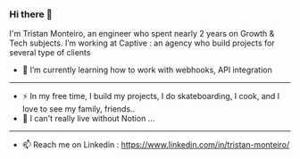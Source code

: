 ### Hi there 👋

I'm Tristan Monteiro, an engineer who spent nearly 2 years on Growth & Tech subjects. I’m working at Captive : an agency who build projects for several type of clients

- 🌱 I’m currently learning how to work with webhooks, API integration
---------------------
- ⚡ In my free time, I build my projects, I do skateboarding, I cook, and I love to see my family, friends..
- 💬 I can't really live without Notion ...
---------------------
- 📫 Reach me on Linkedin : https://www.linkedin.com/in/tristan-monteiro/
